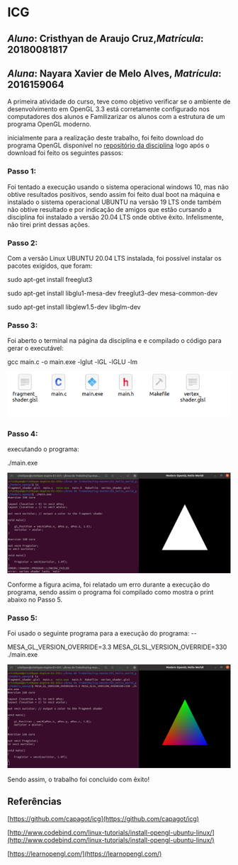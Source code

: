 # ICG
## _Aluno_: Cristhyan de Araujo Cruz,_Matrícula_: 20180081817
## _Aluna_: Nayara Xavier de Melo Alves, _Matrícula_: 2016159064

A primeira atividade do curso, teve como objetivo verificar se o ambiente de desenvolvimento em OpenGL 3.3 está corretamente configurado nos computadores dos alunos e  Familizarizar os alunos com a estrutura de um programa OpenGL moderno.

inicialmente para a realização deste trabalho, foi feito download do programa OpenGL disponível no [repositório da disciplina](https://github.com/capagot/icg/tree/master/01_hello_world_gl/modern_opengl) logo após o download foi feito os seguintes passos:

### Passo 1:

Foi tentado a execução usando o sistema operacional windows 10, mas não obtive resultados positivos, sendo assim foi feito dual boot na máquina e instalado o sistema operacional UBUNTU na versão 19 LTS onde também não obtive resultado e por indicação de amigos que estão cursando a disciplina foi instalado a versão 20.04 LTS onde obtive êxito. Infelismente, não tirei print dessas ações.

### Passo 2:

Com a versão Linux UBUNTU 20.04 LTS instalada, foi possível instalar os pacotes exigidos, que foram:

sudo apt-get install freeglut3

sudo apt-get install libglu1-mesa-dev freeglut3-dev mesa-common-dev

sudo apt-get install libglew1.5-dev libglm-dev

### Passo 3:

Foi aberto o terminal na página da disciplina e e compilado o código para gerar o executável:

gcc main.c -o main.exe -lglut -lGL -lGLU -lm

![Print-1](https://github.com/Cristhyan-Cruz/ICG/blob/main/print00.png)

### Passo 4:

executando o programa:

./main.exe

![Print-2](https://github.com/Cristhyan-Cruz/ICG/blob/main/print01.png)

Conforme a figura acima, foi relatado um erro durante a execução do programa, sendo assim o programa foi compilado como mostra o print abaixo no Passo 5.

### Passo 5:

Foi usado o seguinte programa para a execução do programa: --

MESA_GL_VERSION_OVERRIDE=3.3 MESA_GLSL_VERSION_OVERRIDE=330 ./main.exe

![](https://github.com/Cristhyan-Cruz/ICG/blob/main/print02.png)

Sendo assim, o trabalho foi concluido com êxito!

## Referências

[https://github.com/capagot/icg](https://github.com/capagot/icg)

[http://www.codebind.com/linux-tutorials/install-opengl-ubuntu-linux/](http://www.codebind.com/linux-tutorials/install-opengl-ubuntu-linux/)

[https://learnopengl.com/](https://learnopengl.com/)







